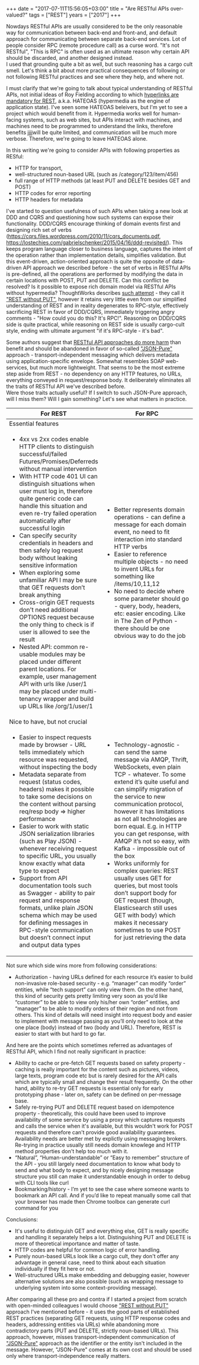 +++
date = "2017-07-11T15:56:05+03:00"
title = "Are RESTful APIs over-valued?"
tags = ["REST"]
years = ["2017"]
+++

Nowdays RESTful APIs are usually considered to be the only reasonable way for communication between 
back-end and front-and, and default approach for communicating between separate back-end services.
Lot of people consider RPC (remote procedure call) as a curse word.
"It's not RESTful", "This is RPC" is often used as an ultimate reason why certain API should be discarded, and another designed instead.  
I used that grounding quite a bit as well, but such reasoning has a cargo cult smell. Let's think a bit about more practical consequences
of following or not following RESTful practices and see where they help, and where not.

I must clarify that we're going to talk about typical understanding of RESTful APIs, 
not initial ideas of Roy Fielding according to which [hyperlinks are mandatory for REST](http://roy.gbiv.com/untangled/2008/rest-apis-must-be-hypertext-driven), a.k.a. HATEOAS (hypermedia as the engine of application state).
I've seen some HATEOAS beleivers, but I'm yet to see a project which would benefit from it. 
Hypermedia works well for human-facing systems, such as web sites, but APIs interact with machines, 
and machines need to be programmed to understand the links, therefore benefits jjjjwill be quite limited, 
and communication will be much more verbose. Therefore, we're going to leave HATEOAS alone.

In this writing we're going to consider APIs with following properties as RESful:

- HTTP for transport, 
- well-structured noun-based URL (such as /category/123/item/456)
- full range of HTTP methods (at least PUT and DELETE besides GET and POST)
- HTTP codes for error reporting 
- HTTP headers for metadata


I've started to question usefulness of such APIs when taking a new look at DDD and CQRS and questioning how such systems can 
expose their functionality. DDD/CQRS encourage thinking of domain events first and designing rich set of verbs 
(https://cqrs.files.wordpress.com/2010/11/cqrs_documents.pdf, https://lostechies.com/gabrielschenker/2015/04/16/ddd-revisited/). 
This keeps program language closer to business language, captures the intent of the operation rather than implementation details,
simplifies validation. But this event-driven, action-oriented approach is quite the opposite of data-driven API approach we described before -
the set of verbs in RESTful APIs is pre-defined, all the operations are performed by modifying the data in certain locations with POST, PUT and DELETE.
Can this conflict be resolved? Is it possible to expose rich domain model via RESTful APIs without hypermedia? 
ThoughtWorks describes [such attempt](https://www.thoughtworks.com/insights/blog/rest-api-design-resource-modeling) - they call it ["REST without PUT"](https://www.thoughtworks.com/radar/techniques/rest-without-put), however it retains very little even from our simplified understanding of REST and 
in reality degenerates to RPC-style, effectively sacrificing REST in favor of DDD/CQRS, 
immediately triggering angry comments - "How could you do this? It's RPC!". 
Reasoning on DDD/CQRS side is quite practical, while reasoning on REST side is usually cargo-cult style, ending with ultimate argument "if it's RPC-style - it's bad". 

Some authors suggest that [RESTful API approaches do more harm](https://mmikowski.github.io/the_lie/) than benefit and should be abandoned in favor of so-called ["JSON-Pure"](https://mmikowski.github.io/json-pure/) approach - transport-independent messaging which delivers metadata using application-specific envelope. Somewhat resembles SOAP web-services, but much more lightweight. That seems to be the most extreme step aside from REST - no dependency on any HTTP features, no URLs, everything conveyed in request/response body. It deliberately eliminates all the traits of RESTful API we've described before.  
Were those traits actually useful? If I switch to such JSON-Pure approach, will I miss them? Will I gain something? Let's see what matters in practice.

<table class="doc">
  <thead><th style="width: 50%">For REST</th><th>For RPC</th></thead>
  <tbody>
    <tr>
      <td colspan="2">Essential features</td>
    </tr>
    <tr>
      <td>
        <ul>
          <li>4xx vs 2xx codes enable HTTP clients to distinguish successful/failed Futures/Promises/Deferreds without manual intervention</li>
          <li>With HTTP code 401 UI can distinguish situations when user must log in, therefore quite generic code can handle this situation
          and even re-try failed operation automatically after successful login</li>
          <li>Can specify security credentials in headers and then safely log request body without leaking sensitive information</li>
          <li>When exploring some unfamiliar API I may be sure that GET requests don’t break anything</li>
          <li>Cross-origin GET requests don't need additional OPTIONS request because the only thing to check is if user is allowed to see the result</li>
          <li>Nested API: common re-usable modules may be placed under different parent locations. For example, user management API with urls like /user/1 may be placed under multi-tenancy wrapper and build up URLs like /org/1/user/1</li>
        </ul>
      </td>
      <td>
        <ul>
          <li>Better represents domain operations - can define a message for each domain event, no need to fit interaction into standard HTTP verbs</li>
          <li>Easier to reference multiple objects - no need to invent URLs for something like /items/10,11,12</li>
          <li>No need to decide where some parameter should go - query, body, headers, etc: easier encoding. Like in The Zen of Python - there should be one obvious way to do the job</li>
        </ul>
      </td>
    </tr>
    <tr>
      <td colspan="2">Nice to have, but not crucial</td>
      <tr>
        <td>
          <ul>
            <li>Easier to inspect requests made by browser - URL tells immediately which resource was requested, without inspecting the body</li>
            <li>Metadata separate from request (status codes, headers) makes it possible to take some decisions on the content without parsing req/resp body => higher performance</li>
            <li>Easier to work with static JSON serialization libraries (such as Play JSON) - whenever receiving request to specific URL, you usually know exactly what data type to expect</li>
            <li>Support from API documentation tools such as Swagger - ability to pair request and response formats, unlike plain JSON schema which may be used for defining messages in RPC-style communication but doesn’t connect input and output data types</li>
          </ul>
        </td>
        <td>
          <ul>
            <li>Technology-agnostic - can send the same message via AMQP, Thrift, WebSockets, even plain TCP - whatever. To some extend it’s quite useful and can simplify migration of the service to new communication protocol, however it has limitations as not all technologies are born equal. E.g. in HTTP you can get response, with AMQP it’s not so easy, with Kafka - impossible out of the box</li>
            <li>Works uniformly for complex queries: REST usually uses GET for queries, but most tools don’t support body for GET request (though, Elasticsearch still uses GET with body) which makes it necessary sometimes to use POST for just retrieving the data</li>
          </ul>
        </td>
      </tr>
    </tr>
  </tbody>
</table>

Not sure which side wins more from following considerations:

- Authorization - having URLs defined for each resource it’s easier to build non-invasive role-based security - e.g. “manager” can modify “order” entities, while “tech support” can only view them. On the other hand, this kind of security gets pretty limiting very soon as you’d like “customer” to be able to view only his/her own “order” entities, and “manager” to be able to modify orders of their region and not from others. This kind of details will need insight into request body and easier to implement with message passing as you’ll only need to look at the one place (body) instead of two (body and URL). Therefore, REST is easier to start with but hard to go far.

And here are the points which sometimes referred as advantages of RESTful API, which I find not really significant in practice:

- Ability to cache or pre-fetch GET requests based on safety property - caching is really important for the content such as pictures, videos, large texts, program code etc but is rarely desired for the API calls which are typically small and change their result frequently.
On the other hand, ability to re-try GET requests is essential only for early prototyping phase - later on, safety can be defined on per-message base.
- Safely re-trying PUT and DELETE request based on idempotence property - theoretically, this could have been used to improve availability of some
service by using a proxy which captures requests and calls the service when it's available, but this wouldn't work for POST requests and 
therefore can't provide good availability guarantees. Availability needs are better met by explictly using messaging brokers.
Re-trying in practice usually still needs domain knowlege and HTTP method properties don't help too much with it.
- “Natural”, “Human-understandable” or “Easy to remember” structure of the API - you still largely need documentation to know what body to send and what body to expect, and by nicely designing message structure you still can make it understandable enough in order to debug with CLI tools like curl
- Bookmarking/history - I’m yet to see the case where someone wants to bookmark an API call. And if you’d like to repeat manually some call that your browser has made then Chrome toolbox can generate curl command for you

Conclusions: 

- It's useful to distinguish GET and everything else, GET is really specific and handling it separately helps a lot. 
Distinguishing PUT and DELETE is more of theoretical importance and matter of taste.
- HTTP codes are helpful for common logic of error handling.
- Purely noun-based URLs look like a cargo cult, they don't offer any advantage in general case, need to think about each situation individually 
if they fit here or not.
- Well-structured URLs make embedding and debugging easier, however alternative solutions are also possible (such as wrapping message to underlying system into some context-providing message).

After comparing all these pro and contra if I started a project from scratch with open-minded colleagues I would choose
["REST without PUT"](https://www.thoughtworks.com/radar/techniques/rest-without-put) approach I've mentioned before - it uses the good parts
of established REST practices (separating GET requests, using HTTP response codes and headers, addressing entities via URLs) while abandoning 
more contradictory parts (PUT and DELETE, strictly noun-based URLs). This approach, however, misses transport-independent communication of 
["JSON-Pure"](https://mmikowski.github.io/json-pure/) approach as the identifier or the entity isn't included in the message.
However, "JSON-Pure" comes at its own cost and should be used only where transport-independence really matters. 




